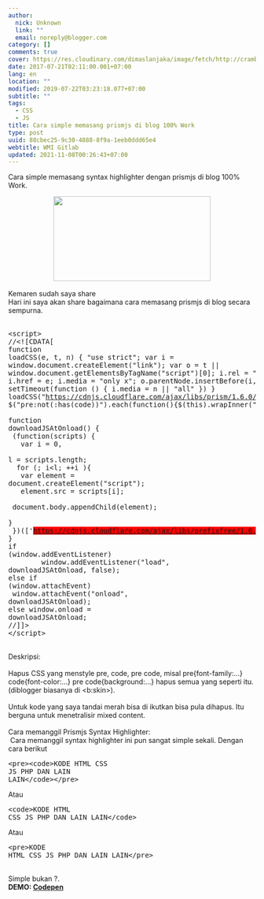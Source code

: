 ```yaml
---
author:
  nick: Unknown
  link: ""
  email: noreply@blogger.com
category: []
comments: true
cover: https://res.cloudinary.com/dimaslanjaka/image/fetch/http://crambler.com/wp-content/uploads/2014/07/PrismJS_Blog_NEW.jpg
date: 2017-07-21T02:11:00.001+07:00
lang: en
location: ""
modified: 2019-07-22T03:23:18.077+07:00
subtitle: ""
tags:
  - CSS
  - JS
title: Cara simple memasang prismjs di blog 100% Work
type: post
uuid: 88cbec25-9c30-4888-8f9a-1eeb0ddd65e4
webtitle: WMI Gitlab
updated: 2021-11-08T00:26:43+07:00
---
```


Cara simple memasang syntax highlighter dengan prismjs di blog 100% Work.<br><div class="separator" style="clear: both; text-align: center;"><a href="https://res.cloudinary.com/dimaslanjaka/image/fetch/http://crambler.com/wp-content/uploads/2014/07/PrismJS_Blog_NEW.jpg" imageanchor="1" style="margin-left: 1em; margin-right: 1em;" rel="noopener noreferer nofollow"><img border="0" data-original-height="431" data-original-width="800" height="172" src="https://res.cloudinary.com/dimaslanjaka/image/fetch/http://crambler.com/wp-content/uploads/2014/07/PrismJS_Blog_NEW.jpg" width="320"></a></div><br>Kemaren sudah saya share<br>Hari ini saya akan share bagaimana cara memasang prismjs di blog secara sempurna.<br><br><pre>&lt;script&gt;<br>//&lt;![CDATA[<br>function loadCSS(e, t, n) { "use strict"; var i = window.document.createElement("link"); var o = t || window.document.getElementsByTagName("script")[0]; i.rel = "stylesheet"; i.href = e; i.media = "only x"; o.parentNode.insertBefore(i, o); setTimeout(function () { i.media = n || "all" }) }<br>loadCSS("https://cdnjs.cloudflare.com/ajax/libs/prism/1.6.0/themes/prism-solarizedlight.css");<br><br>$("pre:not(:has(code))").each(function(){$(this).wrapInner("&lt;code&gt;&lt;/code&gt;")});$("code").addClass("language-markup");<br><br>function downloadJSAtOnload() {<br>&nbsp;(function(scripts) {<br>&nbsp; &nbsp;var i = 0,<br>&nbsp; &nbsp; l = scripts.length;<br>&nbsp; for (; i&lt;l; ++i ){<br>&nbsp; &nbsp;var element = document.createElement("script");<br>&nbsp; &nbsp;element.src = scripts[i];<br>&nbsp; &nbsp;document.body.appendChild(element);<br>&nbsp; }<br>&nbsp;})(['<span style="background-color: red;">https://cdnjs.cloudflare.com/ajax/libs/prefixfree/1.0.7/prefixfree.min.js</span>','https://cdnjs.cloudflare.com/ajax/libs/prism/1.6.0/prism.min.js']);<br>}<br>if (window.addEventListener)<br>&nbsp; &nbsp; &nbsp; &nbsp; window.addEventListener("load", downloadJSAtOnload, false);<br>else if (window.attachEvent)<br>&nbsp;window.attachEvent("onload", downloadJSAtOnload);<br>else window.onload = downloadJSAtOnload;<br>//]]&gt;<br>&lt;/script&gt;</pre><br>Deskripsi:<br><br>Hapus CSS yang menstyle pre, code, pre code, misal pre{font-family:…} code{font-color:…} pre code{background:…} hapus semua yang seperti itu. (diblogger biasanya di &lt;b:skin&gt;).<br><br>Untuk kode yang saya tandai merah bisa di ikutkan bisa pula dihapus. Itu berguna untuk menetralisir mixed content.<br><br>Cara memanggil Prismjs Syntax Highlighter:<br>&nbsp;Cara memanggil syntax highlighter ini pun sangat simple sekali. Dengan cara berikut<br><pre>&lt;pre&gt;&lt;code&gt;KODE HTML CSS JS PHP DAN LAIN LAIN&lt;/code&gt;&lt;/pre&gt;</pre>Atau<br><pre>&lt;code&gt;KODE HTML CSS JS PHP DAN LAIN LAIN&lt;/code&gt;</pre>Atau<br><pre>&lt;pre&gt;KODE HTML CSS JS PHP DAN LAIN LAIN&lt;/pre&gt;</pre><br>Simple bukan ?.<br><b>DEMO:&nbsp;<a href="https://codepen.io/dimaslanjaka/full/XRppbo/" rel="noopener noreferer nofollow" target="_blank">Codepen</a></b><br><b><br></b><script>document.querySelectorAll("pre,code");
  pretext.forEach(function (el) {
    el.classList.toggle("notranslate", true);
  });</script>